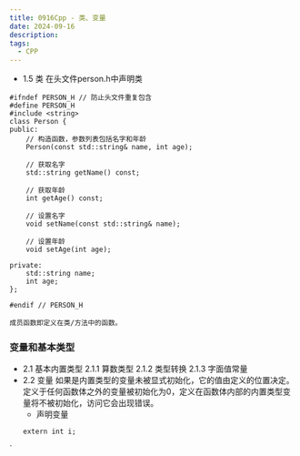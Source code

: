 ```yaml
---
title: 0916Cpp - 类、变量
date: 2024-09-16
description: 
tags:
  - CPP
---
```

- 1.5 类
  在头文件person.h中声明类
```
#ifndef PERSON_H // 防止头文件重复包含
#define PERSON_H
#include <string>
class Person {
public:
    // 构造函数，参数列表包括名字和年龄
    Person(const std::string& name, int age);

    // 获取名字
    std::string getName() const;

    // 获取年龄
    int getAge() const;

    // 设置名字
    void setName(const std::string& name);

    // 设置年龄
    void setAge(int age);

private:
    std::string name;
    int age;
};

#endif // PERSON_H
``````
	成员函数即定义在类/方法中的函数。
### 变量和基本类型
- 2.1 基本内置类型
	2.1.1 算数类型
	2.1.2 类型转换
	2.1.3 字面值常量
- 2.2 变量
	如果是内置类型的变量未被显式初始化，它的值由定义的位置决定。定义于任何函数体之外的变量被初始化为0，定义在函数体内部的内置类型变量将不被初始化，访问它会出现错误。
	- 声明变量
	```
	extern int i;
`

